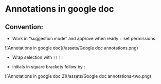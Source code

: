 # Annotations in google doc

## Convention:

- Work in “suggestion mode” and approve when ready + set permissions.

![Annotations in google doc](/assets/Google doc annotations.png)

- Wrap selection with `[[` `]]`

- initials in square brackets follow by :

![Annotations in google doc 2](/assets/Google doc annotations-two.png)


